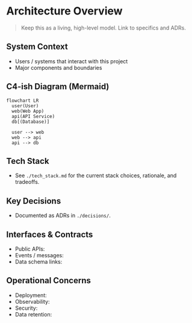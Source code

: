 # Architecture Overview

> Keep this as a living, high-level model. Link to specifics and ADRs.

## System Context

- Users / systems that interact with this project
- Major components and boundaries

## C4-ish Diagram (Mermaid)

```mermaid
flowchart LR
  user(User)
  web(Web App)
  api(API Service)
  db[(Database)]

  user --> web
  web --> api
  api --> db
```

## Tech Stack

- See `./tech_stack.md` for the current stack choices, rationale, and tradeoffs.

## Key Decisions

- Documented as ADRs in `./decisions/`.

## Interfaces & Contracts

- Public APIs:
- Events / messages:
- Data schema links:

## Operational Concerns

- Deployment:
- Observability:
- Security:
- Data retention:
